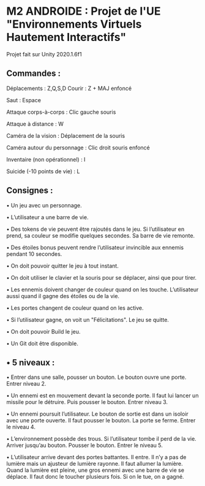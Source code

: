 # M2 ANDROIDE : Projet de l'UE "Environnements Virtuels Hautement Interactifs"

Projet fait sur Unity 2020.1.6f1

## Commandes :

Déplacements : Z,Q,S,D
Courir : Z + MAJ enfoncé

Saut : Espace

Attaque corps-à-corps : Clic gauche souris

Attaque à distance : W

Caméra de la vision : Déplacement de la souris

Caméra autour du personnage : Clic droit souris enfoncé

Inventaire (non opérationnel) : I

Suicide (-10 points de vie) : L


## Consignes :

• Un jeu avec un personnage.

• L’utilisateur a une barre de vie.

• Des tokens de vie peuvent être rajoutés dans le jeu. Si l’utilisateur en prend, sa couleur se modifie quelques secondes. Sa barre de vie remonte.

• Des étoiles bonus peuvent rendre l’utilisateur invincible aux ennemis pendant 10 secondes.

• On doit pouvoir quitter le jeu à tout instant.

• On doit utiliser le clavier et la souris pour se déplacer, ainsi que pour tirer.

• Les ennemis doivent changer de couleur quand on les touche. L’utilisateur aussi quand il gagne des étoiles ou de la vie.

• Les portes changent de couleur quand on les active.

• Si l’utilisateur gagne, on voit un "Félicitations". Le jeu se quitte.

• On doit pouvoir Build le jeu.

• Un Git doit être disponible.


## • 5 niveaux :

• Entrer dans une salle, pousser un bouton. Le bouton ouvre une porte. Entrer niveau 2.

• Un ennemi est en mouvement devant la seconde porte. Il faut lui lancer un missile pour le détruire. Puis pousser le bouton. Entrer niveau 3.

• Un ennemi poursuit l’utilisateur. Le bouton de sortie est dans un isoloir avec une porte ouverte. Il faut pousser le bouton. La porte se ferme. Entrer le niveau 4.

• L’environnement possède des trous. Si l’utilisateur tombe il perd de la vie. Arriver jusqu’au bouton. Pousser le bouton. Entrer le niveau 5.

• L’utilisateur arrive devant des portes battantes. Il entre. Il n’y a pas de lumière mais un ajusteur de lumière rayonne. Il faut allumer la lumière. Quand la lumière est pleine, une gros ennemi avec une barre de vie se déplace. Il faut donc le toucher plusieurs fois. Si on le tue, on a gagné.
